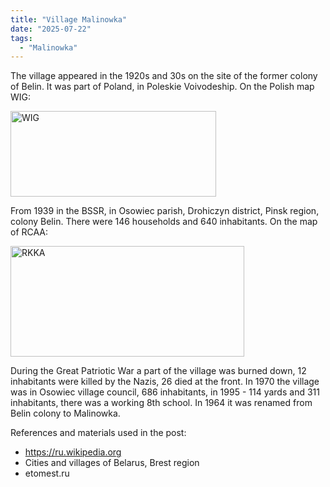 ```yaml
---
title: "Village Malinowka"
date: "2025-07-22"
tags: 
  - "Malinowka"
---
```


The village appeared in the 1920s and 30s on the site of the former colony of Belin. It was part of Poland, in Poleskie Voivodeship. On the Polish map WIG:

<img width="329" height="137" alt="WIG" src="https://github.com/user-attachments/assets/9c54b56a-f108-41d0-ba54-0d7be3683140" />

From 1939 in the BSSR, in Osowiec parish, Drohiczyn district, Pinsk region, colony Belin. There were 146 households and 640 inhabitants. On the map of RCAA:

<img width="374" height="177" alt="RKKA" src="https://github.com/user-attachments/assets/c75ae09b-7253-472b-8e3b-a2aba809af1c" />

During the Great Patriotic War a part of the village was burned down, 12 inhabitants were killed by the Nazis, 26 died at the front. In 1970 the village was in Osowiec village council, 686 inhabitants, in 1995 - 114 yards and 311 inhabitants, there was a working 8th school. In 1964 it was renamed from Belin colony to Malinowka.

References and materials used in the post:
- https://ru.wikipedia.org
- Cities and villages of Belarus, Brest region
- etomest.ru
